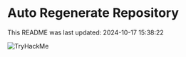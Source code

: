 # Auto Regenerate Repository

This README was last updated: 2024-10-17 15:38:22

 ![TryHackMe](https://tryhackme.com/badge/533634)